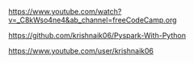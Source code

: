 
https://www.youtube.com/watch?v=_C8kWso4ne4&ab_channel=freeCodeCamp.org

https://github.com/krishnaik06/Pyspark-With-Python

https://www.youtube.com/user/krishnaik06
